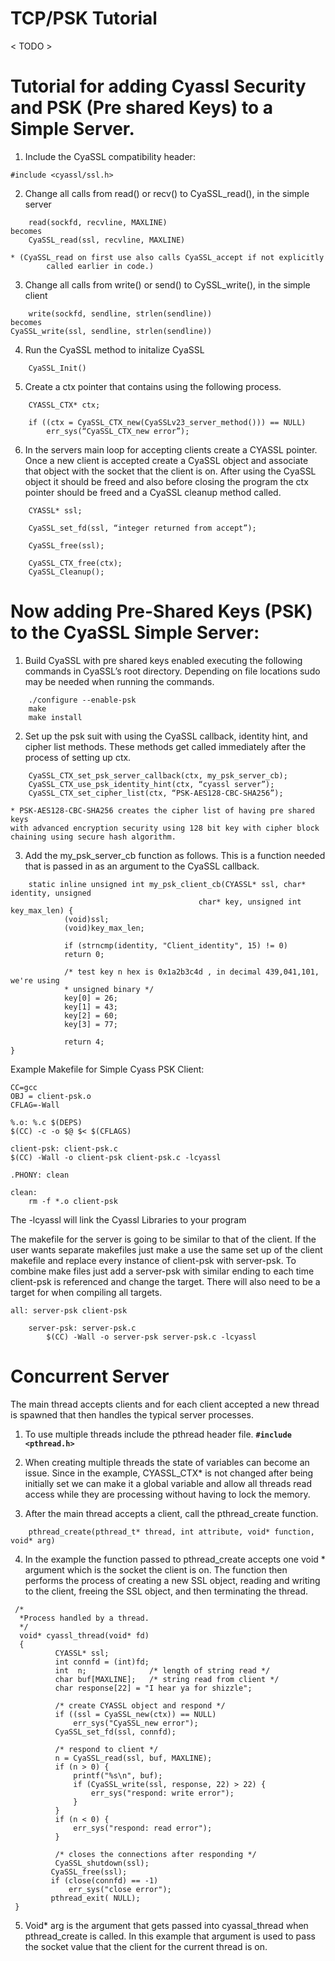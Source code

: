 TCP/PSK Tutorial
================

< TODO >


# **Tutorial for adding Cyassl Security and PSK (Pre shared Keys) to a Simple Server.**
 
1. Include the CyaSSL compatibility header:

```    
#include <cyassl/ssl.h>
```

2. Change all calls from read() or recv() to CyaSSL_read(), in the simple server
```
    read(sockfd, recvline, MAXLINE) 
becomes
    CyaSSL_read(ssl, recvline, MAXLINE)	
```
    * (CyaSSL_read on first use also calls CyaSSL_accept if not explicitly 
            called earlier in code.)
 
3. Change all calls from write() or send() to CySSL_write(), in the simple client

```
    write(sockfd, sendline, strlen(sendline))
becomes
CyaSSL_write(ssl, sendline, strlen(sendline))
```

4. Run the CyaSSL method to initalize CyaSSL

```
    CyaSSL_Init()
```
5. Create a ctx pointer that contains using the following process.

```
    CYASSL_CTX* ctx;
	
    if ((ctx = CyaSSL_CTX_new(CyaSSLv23_server_method())) == NULL)
        err_sys(“CyaSSL_CTX_new error”);
```

6. In the servers main loop for accepting clients create a CYASSL pointer. Once 
a new client is accepted create a CyaSSL object and associate that object with 
the socket that the client is on. After using the CyaSSL object it should be 
freed and also before closing the program the ctx pointer should be freed and a 
CyaSSL cleanup method called.

```
    CYASSL* ssl;
	
	CyaSSL_set_fd(ssl, “integer returned from accept”);

	CyaSSL_free(ssl);

	CyaSSL_CTX_free(ctx);
	CyaSSL_Cleanup();
```

	
# Now adding Pre-Shared Keys (PSK) to the CyaSSL Simple Server:

1. Build CyaSSL with pre shared keys enabled executing the following commands 
in CyaSSL’s root directory. Depending on file locations sudo may be needed when 
running the commands.

```
    ./configure --enable-psk
    make
    make install
```

2. Set up the psk suit with using the CyaSSL callback, identity hint, and cipher list methods. These methods get called immediately after the process of setting up ctx.

```
    CyaSSL_CTX_set_psk_server_callback(ctx, my_psk_server_cb);
    CyaSSL_CTX_use_psk_identity_hint(ctx, “cyassl server”);
    CyaSSL_CTX_set_cipher_list(ctx, “PSK-AES128-CBC-SHA256”);
```

    * PSK-AES128-CBC-SHA256 creates the cipher list of having pre shared keys 
    with advanced encryption security using 128 bit key with cipher block 
    chaining using secure hash algorithm.













3. Add the my_psk_server_cb function as follows. This is a function needed that
is passed in as an argument to the CyaSSL callback.

```
    static inline unsigned int my_psk_client_cb(CYASSL* ssl, char* identity, unsigned 
                                          char* key, unsigned int key_max_len) {
    		(void)ssl;
    		(void)key_max_len;

    		if (strncmp(identity, "Client_identity", 15) != 0)
			return 0;

    		/* test key n hex is 0x1a2b3c4d , in decimal 439,041,101, we're using
     		* unsigned binary */
    		key[0] = 26;
    		key[1] = 43;
    		key[2] = 60;
    		key[3] = 77;

    		return 4;
}
```

Example Makefile for Simple Cyass PSK Client:

```	
CC=gcc
OBJ = client-psk.o
CFLAG=-Wall

%.o: %.c $(DEPS)
$(CC) -c -o $@ $< $(CFLAGS)

client-psk: client-psk.c
$(CC) -Wall -o client-psk client-psk.c -lcyassl	

.PHONY: clean

clean:
	rm -f *.o client-psk
```

The -lcyassl will link the Cyassl Libraries to your program 


The makefile for the server is going to be similar to that of the client. If 
the user wants separate makefiles just make a use the same set up of the client 
makefile and replace every instance of client-psk with server-psk. To combine 
make files just add a server-psk with similar ending to each time client-psk is 
referenced and change the target. There will also need to be a target for when 
compiling all targets.
```	
all: server-psk client-psk

	server-psk: server-psk.c
		$(CC) -Wall -o server-psk server-psk.c -lcyassl
```

	

# **Concurrent Server**


The main thread accepts clients and for each client accepted a new thread is 
spawned that then handles the typical server processes.


1. To use multiple threads include the pthread header file.
        **`#include <pthread.h>`**


2. When creating multiple threads the state of variables can become an issue. 
Since in the example, CYASSL_CTX* is not changed after being initially set we 
can make it a global variable and allow all threads read access while they are 
processing without having to lock the memory.


3. After the main thread accepts a client, call the pthread_create function.

```
    pthread_create(pthread_t* thread, int attribute, void* function, void* arg)
```

4. In the example the function passed to pthread_create accepts one void * 
argument which is the socket the client is on. The function then performs the 
process of creating a new SSL object, reading and writing to the client, freeing 
the SSL object, and then terminating the thread.

```
 /*
  *Process handled by a thread.
  */
  void* cyassl_thread(void* fd)
  {
          CYASSL* ssl;
          int connfd = (int)fd;
          int  n;              /* length of string read */
          char buf[MAXLINE];   /* string read from client */
          char response[22] = "I hear ya for shizzle";
 
          /* create CYASSL object and respond */
          if ((ssl = CyaSSL_new(ctx)) == NULL)
              err_sys("CyaSSL_new error");
          CyaSSL_set_fd(ssl, connfd);            
                                             
          /* respond to client */                            
          n = CyaSSL_read(ssl, buf, MAXLINE);                
          if (n > 0) {                                       
              printf("%s\n", buf);                           
              if (CyaSSL_write(ssl, response, 22) > 22) {
                  err_sys("respond: write error");
              }
          }
          if (n < 0) {
              err_sys("respond: read error");
          }
                                                       
          /* closes the connections after responding */
          CyaSSL_shutdown(ssl);
         CyaSSL_free(ssl);           
         if (close(connfd) == -1)   
             err_sys("close error");
         pthread_exit( NULL);
 }
```

5. Void* arg is the argument that gets passed into cyassal_thread when 
pthread_create is called. In this example that argument is used to pass the 
socket value that the client for the current thread is on.

